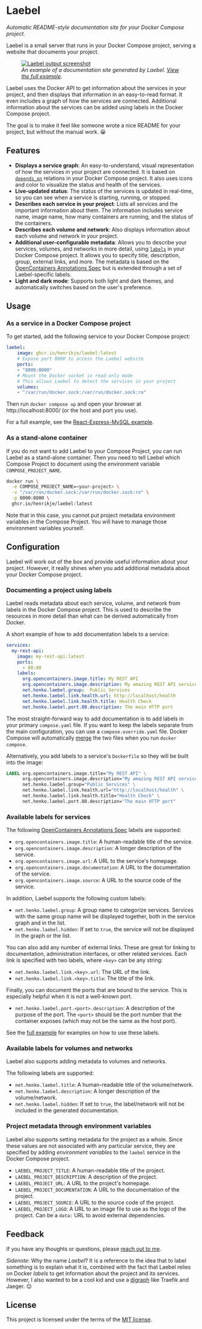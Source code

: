 # Laebel

_Automatic README-style documentation site for your Docker Compose project._

Laebel is a small server that runs in your Docker Compose project, serving a website that documents your project.

<figure>
<a href="./examples/react-express-mysql/README.md"><img src="./examples/react-express-mysql/laebel-example-screenshot.png" alt="Laebel output screenshot"></a>
<figcaption><em>An example of a documentation site generated by Laebel. <a href="./examples/react-express-mysql/README.md">View the full example</a>.</em></figcaption>
</figure>
<p></p>

Laebel uses the Docker API to get information about the services in your project,
and then displays that information in an easy-to-read format.
It even includes a graph of how the services are connected.
Additional information about the services can be added using labels in the Docker Compose project.

The goal is to make it feel like someone wrote a nice README for your project, but without the manual work. 😀

## Features

- **Displays a service graph**: An easy-to-understand, visual representation of how the services in your project are connected. 
  It is based on [`depends_on`](https://docs.docker.com/reference/compose-file/services/#depends_on) relations in your Docker Compose project. 
  It also uses icons and color to visualize the status and health of the services.
- **Live-updated status**: The status of the services is updated in real-time, so you can see when a service is starting, running, or stopped.
- **Describes each service in your project**: Lists all services and the important information about them.
  The information includes service name, image name, how many containers are running, and the status of the containers.
- **Describes each volume and network**: Also displays information about each volume and network in your project.
- **Additional user-configurable metadata**: Allows you to describe your services, volumes, and networks in more detail, 
  using [`labels`](https://docs.docker.com/reference/compose-file/services/#labels) in your Docker Compose project.
  It allows you to specify title, description, group, external links, and more.
  The metadata is based on the [OpenContainers Annotations Spec](https://specs.opencontainers.org/image-spec/annotations/) 
  but is extended through a set of Laebel-specific labels.
- **Light and dark mode**: Supports both light and dark themes, and automatically switches based on the user's preference.

## Usage

### As a service in a Docker Compose project

To get started, add the following service to your Docker Compose project:

```yaml
laebel:
    image: ghcr.io/henrikje/laebel:latest
    # Expose port 8000 to access the Laebel website
    ports:
    - "8000:8000"
    # Mount the Docker socket in read-only mode
    # This allows Laebel to detect the services in your project
    volumes:
    - "/var/run/docker.sock:/var/run/docker.sock:ro"
```

Then run `docker compose up` and open your browser at http://localhost:8000/ (or the host and port you use).

For a full example, see the [React-Express-MySQL example](./examples/react-express-mysql/README.md).

### As a stand-alone container

If you do not want to add Laebel to your Compose Project, you can run Laebel as a stand-alone container.
Then you need to tell Laebel which Compose Project to document using the environment variable `COMPOSE_PROJECT_NAME`.

```bash
docker run \
  -e COMPOSE_PROJECT_NAME=<your-project> \
  -v "/var/run/docker.sock:/var/run/docker.sock:ro" \
  -p 8000:8000 \
  ghcr.io/henrikje/laebel:latest
```

Note that in this case, you cannot put project metadata environment variables in the Compose Project.
You will have to manage those environment variables yourself.

## Configuration

Laebel will work out of the box and provide useful information about your project.
However, it really shines when you add additional metadata about your Docker Compose project.

### Documenting a project using labels

Laebel reads metadata about each service, volume, and network from labels in the Docker Compose project.
This is used to describe the resources in more detail than what can be derived automatically from Docker.

A short example of how to add documentation labels to a service:

```yaml
services:
  my-rest-api:
    image: my-rest-api:latest
    ports:
      - 80:80
    labels:
      org.opencontainers.image.title: My REST API
      org.opencontainers.image.description: My amazing REST API service that does cool things.
      net.henko.laebel.group:  Public Services
      net.henko.laebel.link.health.url: http://localhost/health
      net.henko.laebel.link.health.title: Health Check
      net.henko.laebel.port.80.description: The main HTTP port
```

The most straight-forward way to add documentation is to add labels in your primary `compose.yaml` file.
If you want to keep the labels separate from the main configuration, you can use a `compose.override.yaml` file.
Docker Compose will automatically [merge](https://docs.docker.com/compose/how-tos/multiple-compose-files/merge/) the two files
when you run `docker compose`.

Alternatively, you add labels to a service's `Dockerfile` so they will be built into the image:

```Dockerfile
LABEL org.opencontainers.image.title="My REST API" \
      org.opencontainers.image.description="My amazing REST API service that does cool things." \
      net.henko.laebel.group="Public Services" \
      net.henko.laebel.link.health.url="http://localhost/health" \
      net.henko.laebel.link.health.title="Health Check" \
      net.henko.laebel.port.80.description="The main HTTP port"
```

### Available labels for services

The following [OpenContainers Annotations Spec](https://specs.opencontainers.org/image-spec/annotations/) labels are supported:

- `org.opencontainers.image.title`: A human-readable title of the service.
- `org.opencontainers.image.description`: A longer description of the service.
- `org.opencontainers.image.url`: A URL to the service's homepage.
- `org.opencontainers.image.documentation`: A URL to the documentation of the service.
- `org.opencontainers.image.source`: A URL to the source code of the service.

In addition, Laebel supports the following custom labels:

- `net.henko.laebel.group`: A group name to categorize services.
  Services with the same group name will be displayed together, both in the service graph and in the list.
- `net.henko.laebel.hidden`: If set to `true`, the service will not be displayed in the graph or the list.

You can also add any number of external links.
These are great for linking to documentation, administration interfaces, or other related services.
Each link is specified with two labels, where `<key>` can be any string:

- `net.henko.laebel.link.<key>.url`: The URL of the link.
- `net.henko.laebel.link.<key>.title`: The title of the link.

Finally, you can document the ports that are bound to the service.
This is especially helpful when it is not a well-known port.

- `net.henko.laebel.port.<port>.description`: A description of the purpose of the port.
  The `<port>` should be the port number that the container exposes (which may not be the same as the host port).

See the [full example](./examples/react-express-mysql/README.md) for examples on how to use these labels.

### Available labels for volumes and networks

Laebel also supports adding metadata to volumes and networks.

The following labels are supported:

- `net.henko.laebel.title`: A human-readable title of the volume/network.
- `net.henko.laebel.description`: A longer description of the volume/network.
- `net.henko.laebel.hidden`: If set to `true`, the label/network will not be included in the generated documentation.

### Project metadata through environment variables

Laebel also supports setting metadata for the project as a whole.
Since these values are not associated with any particular service, 
they are specified by adding _environment variables_ to the `laebel` service in the Docker Compose project.

- `LAEBEL_PROJECT_TITLE`: A human-readable title of the project.
- `LAEBEL_PROJECT_DESCRIPTION`: A description of the project.
- `LAEBEL_PROJECT_URL`: A URL to the project's homepage.
- `LAEBEL_PROJECT_DOCUMENTATION`: A URL to the documentation of the project.
- `LAEBEL_PROJECT_SOURCE`: A URL to the source code of the project.
- `LAEBEL_PROJECT_LOGO`: A URL to an image file to use as the logo of the project.
  Can be a `data:` URL to avoid external dependencies.

## Feedback

If you have any thoughts or questions, please [reach out to me](https://henko.net/contact/).

_Sidenote_: Why the name _Laebel_? 
It is a reference to the idea that to label something is to explain what it is,
combined with the fact that Laebel relies on Docker _labels_ to get information about the project and its services.
However, I also wanted to be a cool kid and use a [digraph](https://en.wikipedia.org/wiki/Digraph_(orthography)) like Traefik and Jaeger. 😉

## License

This project is licensed under the terms of the [MIT license](LICENSE.md).
